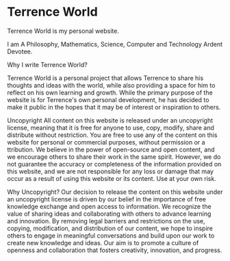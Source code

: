 # Terrence World
Terrence World is my personal website.

I am A Philosophy, Mathematics, Science, Computer and Technology Ardent Devotee.

Why I write Terrence World?

Terrence World is a personal project that allows Terrence to share his thoughts and ideas with the world, while also providing a space for him to reflect on his own learning and growth. While the primary purpose of the website is for Terrence's own personal development, he has decided to make it public in the hopes that it may be of interest or inspiration to others.

Uncopyright
All content on this website is released under an uncopyright license, meaning that it is free for anyone to use, copy, modify, share and distribute without restriction. You are free to use any of the content on this website for personal or commercial purposes, without permission or a ttribution. We believe in the power of open-source and open content, and we encourage others to share their work in the same spirit. However, we do not guarantee the accuracy or completeness of the information provided on this website, and we are not responsible for any loss or damage that may occur as a result of using this website or its content. Use at your own risk.

Why Uncopyright?
Our decision to release the content on this website under an uncopyright license is driven by our belief in the importance of free knowledge exchange and open access to information. We recognize the value of sharing ideas and collaborating with others to advance learning and innovation. By removing legal barriers and restrictions on the use, copying, modification, and distribution of our content, we hope to inspire others to engage in meaningful conversations and build upon our work to create new knowledge and ideas. Our aim is to promote a culture of openness and collaboration that fosters creativity, innovation, and progress.